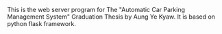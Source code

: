 This is the web server program for The "Automatic Car Parking Management System" Graduation Thesis by Aung Ye Kyaw. It is based on python flask framework.
